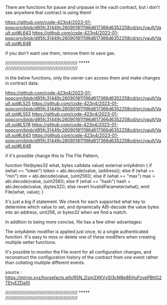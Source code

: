 There are functions for pause and unpause in the vault contract, but i don't see anywhere that contract is using them!

https://github.com/code-423n4/2023-01-popcorn/blob/d95fc31449c260901811196d617366d6352258cd/src/vault/Vault.sol#L643
https://github.com/code-423n4/2023-01-popcorn/blob/d95fc31449c260901811196d617366d6352258cd/src/vault/Vault.sol#L648

if you don't want use them, remove them to save gas.

////////////////////////////////////////////// ***** //////////////////////////////////////////////

in the below functions, only the owner can access them and make changes in contract data.

https://github.com/code-423n4/2023-01-popcorn/blob/d95fc31449c260901811196d617366d6352258cd/src/vault/Vault.sol#L525
https://github.com/code-423n4/2023-01-popcorn/blob/d95fc31449c260901811196d617366d6352258cd/src/vault/Vault.sol#L553
https://github.com/code-423n4/2023-01-popcorn/blob/d95fc31449c260901811196d617366d6352258cd/src/vault/Vault.sol#L578
https://github.com/code-423n4/2023-01-popcorn/blob/d95fc31449c260901811196d617366d6352258cd/src/vault/Vault.sol#L643
https://github.com/code-423n4/2023-01-popcorn/blob/d95fc31449c260901811196d617366d6352258cd/src/vault/Vault.sol#L648

if it's possible change this to The File Pattern, 

function file(bytes32 what, bytes calldata value) external onlyAdmin {
  if (what == "token") token = abi.decode(value, (address));
  else if (what == "min") min = abi.decode(value, (uint256));
  else if (what == "max") max = abi.decode(value, (uint256));
  else if (what == "hash") hash = abi.decode(value, (bytes32));
  else revert InvalidParameter(what);
  emit File(what, value);
}

it's just a big if statement. We check for each supported what key to determine which value to set, and dynamically ABI-decode the value bytes into an address, uint256, or bytes32 when we find a match.

In addition to being more concise, file has a few other advantages:

The onlyAdmin modifier is applied just once, to a single authenticated function. It's easy to miss or delete one of these modifiers when creating multiple setter functions.

It's possible to monitor the File event for all configuration changes, and reconstruct the configuration history of the contract from one event rather than collating multiple different events.

source :
https://mirror.xyz/horsefacts.eth/R5N_Dzm2XKVvSI3cM8e8EHuFzvpPBttG2TEtyEZDa10

////////////////////////////////////////////// ***** //////////////////////////////////////////////